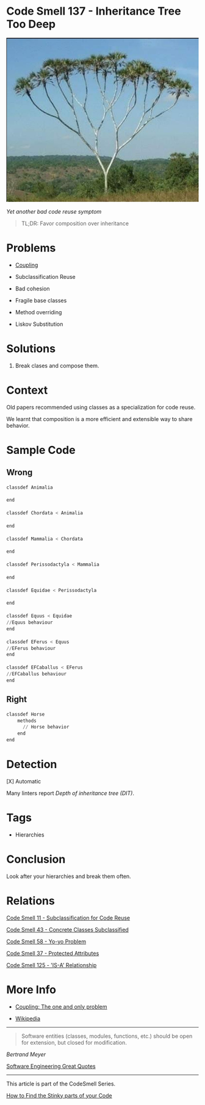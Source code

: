 # Code Smell 137 - Inheritance Tree Too Deep

![Code Smell 137 - Inheritance Tree Too Deep](binary-palm-tree.png)

*Yet another bad code reuse symptom*

> TL;DR: Favor composition over inheritance

# Problems

- [Coupling](../../Theory/Coupling%20-%20The%20one%20and%20only%20software%20design%20problem/readme.md)

- Subclassification Reuse 

- Bad cohesion

- Fragile base classes

- Method overriding

- Liskov Substitution

# Solutions

1. Break clases and compose them.

# Context

Old papers recommended using classes as a specialization for code reuse.

We learnt that composition is a more efficient and extensible way to share behavior.

# Sample Code

## Wrong

[Gist Url]: # (https://gist.github.com/mcsee/ca80ab1c2443f8494817c027678ab7f3)
```python
classdef Animalia
   
end

classdef Chordata < Animalia 

end

classdef Mammalia < Chordata 

end

classdef Perissodactyla < Mammalia 

end

classdef Equidae < Perissodactyla  

end

classdef Equus < Equidae 
//Equus behaviour
end

classdef EFerus < Equus
//EFerus behaviour
end

classdef EFCaballus < EFerus
//EFCaballus behaviour    
end


```

## Right

[Gist Url]: # (https://gist.github.com/mcsee/23622a20da88b3192eb97577557a1f08)
```python
classdef Horse       
    methods        
      // Horse behavior       
    end    
end
```

# Detection

[X] Automatic 
 
Many linters report *Depth of inheritance tree (DIT)*. 

# Tags

- Hierarchies

# Conclusion

Look after your hierarchies and break them often.

# Relations

[Code Smell 11 - Subclassification for Code Reuse](../../Code%20Smells/Code%20Smell%20%2011%20-%20Subclassification%20for%20Code%20Reuse/readme.md)

[Code Smell 43 - Concrete Classes Subclassified](../../Code%20Smells/Code%20Smell%2043%20-%20Concrete%20Classes%20Subclassified/readme.md)

[Code Smell 58 - Yo-yo Problem](../../Code%20Smells/Code%20Smell%2058%20-%20Yo-yo%20Problem/readme.md)

[Code Smell 37 - Protected Attributes](../../Code%20Smells/Code%20Smell%2037%20-%20Protected%20Attributes/readme.md)

[Code Smell 125 - 'IS-A' Relationship](../../Code%20Smells/Code%20Smell%20125%20-%20'IS-A'%20Relationship/readme.md)

# More Info

- [Coupling: The one and only problem](../../Theory/Coupling%20-%20The%20one%20and%20only%20software%20design%20problem/readme.md)

- [Wikipedia](https://en.wikipedia.org/wiki/Cyclomatic_complexity)

* * *

> Software entities (classes, modules, functions, etc.) should be open for extension, but closed for modification.

_Bertrand Meyer_
 
[Software Engineering Great Quotes](../../Quotes/Software%20Engineering%20Great%20Quotes/readme.md)

* * *

This article is part of the CodeSmell Series.

[How to Find the Stinky parts of your Code](../../Code%20Smells/How%20to%20Find%20the%20Stinky%20parts%20of%20your%20Code/readme.md)